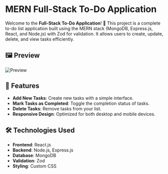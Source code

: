 # MERN Full-Stack To-Do Application

Welcome to the **Full-Stack To-Do Application**! 🎉 This project is a complete to-do list application built using the MERN stack (MongoDB, Express.js, React, and Node.js) with Zod for validation. It allows users to create, update, delete, and view tasks efficiently.

## 🖼️ Preview

![Preview](./path-to-your-preview-image.png)

## 🚀 Features

- **Add New Tasks**: Create new tasks with a simple interface.
- **Mark Tasks as Completed**: Toggle the completion status of tasks.
- **Delete Tasks**: Remove tasks from your list.
- **Responsive Design**: Optimized for both desktop and mobile devices.

## 🛠️ Technologies Used

- **Frontend**: React.js
- **Backend**: Node.js, Express.js
- **Database**: MongoDB
- **Validation**: Zod
- **Styling**: Custom CSS
